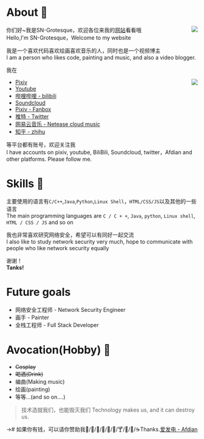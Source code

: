 # About 👋

<img src="https://github-readme-stats.vercel.app/api?username=sngrotesque&show_icons=true&count_private=true&theme=cobalt&show_icons=true" align="right">

你们好~我是SN-Grotesque，欢迎各位来我的<a href="http://sngrotesque.com">网站</a>看看哦<br>
Hello,I'm SN-Grotesque，Welcome to my website

我是一个喜欢代码喜欢绘画喜欢音乐的人，同时也是一个视频博主<br>
I am a person who likes code, painting and music, and also a video blogger.

我在

<img src="https://github-readme-stats.vercel.app/api/top-langs?username=sngrotesque&layout=compact" align="right">

- <a href="https://www.pixiv.net/users/38279179">Pixiv</a>
- <a href="https://www.youtube.com/channel/UCITRiFd37VZS8y4vjW2pfYQ/featured">Youtube</a>
- <a href="https://space.bilibili.com/27958784">哔哩哔哩 - bilibili</a>
- <a href="https://soundcloud.com/sngrotesque">Soundcloud</a>
- <a href="https://sng.fanbox.cc/">Pixiv - Fanbox</a>
- <a href="https://twitter.com/SNGOfficial4">推特 - Twitter</a>
- <a href="https://music.163.com/#/user/home?id=1686139386">网易云音乐 - Netease cloud music</a>
- <a href="https://www.zhihu.com/people/kianakaslana-16">知乎 - zhihu</a>

等平台都有账号，欢迎关注我<br>
I have accounts on pixiv, youtube, BiliBili, Soundcloud, twitter，Afdian and other platforms. Please follow me.

# Skills 👋

主要使用的语言有`C/C++`,`Java`,`Python`,`Linux Shell`，`HTML/CSS/JS`以及其他的一些语言<br>
The main programming languages are `C / C + +`, `Java`, `python`, `Linux shell`, `HTML / CSS / JS` and so on

我也非常喜欢研究网络安全，希望可以有同好一起交流<br>
I also like to study network security very much, hope to communicate with people who like network security equally

谢谢！<br>
<strong>Tanks!</strong>

# Future goals

- 网络安全工程师 - Network Security Engineer
- 画手 - Painter
- 全栈工程师 - Full Stack Developer

# Avocation(Hobby) 👋

- <s>Cosplay</s>
- <s>喝酒(Drink)</s>
- 编曲(Making music)
- 绘画(painting)
- 等等...(and so on....)

> 技术造就我们，也能毁灭我们 Technology makes us, and it can destroy us.

-># 如果你有钱，可以请你赞助我🍦/🍟/🍗/🍬/🍷/🍺/🍸/🥝/🍎/☕Thanks.<a href="https://afdian.net/@sngrotesque">爱发电 - Afdian</a>
